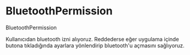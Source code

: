 # BluetoothPermission
BluetoothPermission

Kullanıcıdan bluetooth izni alıyoruz. Reddederse eğer uygulama içinde butona tıkladığında ayarlara yönlendirip bluetooth'u açmasını sağlıyoruz.
